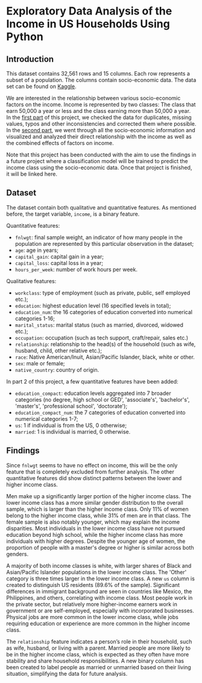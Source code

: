 # Exploratory Data Analysis of the Income in US Households Using Python

## Introduction
This dataset contains 32,561 rows and 15 columns. Each row represents a subset of a population. The columns contain socio-economic data. The data set can be found on [Kaggle](https://www.kaggle.com/datasets/lodetomasi1995/income-classification/).

We are interested in the relationship between various socio-economic factors on the income. Income is represented by two classes: The class that earn 50,000 a year or less and the class earning more than 50,000 a year. In the [first part](https://github.com/manalelabdellaoui/income_evaluation_eda/blob/main/preprocessing.ipynb) of this project, we checked the data for duplicates, missing values, typos and other inconsistencies and corrected them where possible. In the [second part](https://github.com/manalelabdellaoui/income_evaluation_eda/blob/main/exploratory_data_analysis.ipynb), we went through all the socio-economic information and visualized and analyzed their direct relationship with the income as well as the combined effects of factors on income.

Note that this project has been conducted with the aim to use the findings in a future project where a classification model will be trained to predict the income class using the socio-economic data. Once that project is finished, it will be linked here.

## Dataset
The dataset contain both qualitative and quantitative features. As mentioned before, the target variable, `income`, is a binary feature.

Quantitative features:
- `fnlwgt`: final sample weight, an indicator of how many people in the population are represented by this particular observation in the dataset;
- `age`: age in years;
- `capital_gain`: capital gain in a year;
- `capital_loss`: capital loss in a year;
- `hours_per_week`: number of work hours per week.

Qualitative features:
- `workclass`: type of employment (such as private, public, self employed etc.);
- `education`: highest education level (16 specified levels in total);
- `education_num`: the 16 categories of education converted into numerical categories 1-16;
- `marital_status`: marital status (such as married, divorced, widowed etc.);
- `occupation`: occupation (such as tech support, craft/repair, sales etc.)
- `relationship`: relationship to the head(s) of the household (such as wife, husband, child, other relative etc.);
- `race`: Native American/Inuit, Asian/Pacific Islander, black, white or other.
- `sex`: male or female;
- `native_country`: country of origin.

In part 2 of this project, a few quantitative features have been added:
- `education_compact`: education levels aggregated into 7 broader categories (no degree, high school or GED', 'associate\'s', 'bachelor\'s', 'master\'s', 'professional school', 'doctorate');
- `education_compact_num`: the 7 categories of education converted into numerical categories 1-7;
- `us`: 1 if individual is from the US, 0 otherwise;
- `married`: 1 is individual is married, 0 otherwise.

## Findings
Since `fnlwgt` seems to have no effect on income, this will be the only feature that is completely excluded from further analysis. The other quantitative features did show distinct patterns between the lower and higher income class.

Men make up a significantly larger portion of the higher income class. The lower income class has a more similar gender distribution to the overall sample, which is larger than the higher income class. Only 11% of women belong to the higher income class, while 31% of men are in that class. The female sample is also notably younger, which may explain the income disparities. Most individuals in the lower income class have not pursued education beyond high school, while the higher income class has more individuals with higher degrees. Despite the younger age of women, the proportion of people with a master's degree or higher is similar across both genders.

A majority of both income classes is white, with larger shares of Black and Asian/Pacific Islander populations in the lower income class. The 'Other' category is three times larger in the lower income class. A new `us` column is created to distinguish US residents (89.6% of the sample). Significant differences in immigrant background are seen in countries like Mexico, the Philippines, and others, correlating with income class. Most people work in the private sector, but relatively more higher-income earners work in government or are self-employed, especially with incorporated businesses. Physical jobs are more common in the lower income class, while jobs requiring education or experience are more common in the higher income class.

The `relationship` feature indicates a person’s role in their household, such as wife, husband, or living with a parent. Married people are more likely to be in the higher income class, which is expected as they often have more stability and share household responsibilities. A new binary column has been created to label people as married or unmarried based on their living situation, simplifying the data for future analysis.
